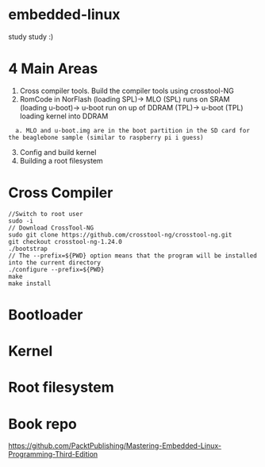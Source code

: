 # embedded-linux
study study :)

# 4 Main Areas
1. Cross compiler tools. Build the compiler tools using crosstool-NG
2. RomCode in NorFlash (loading SPL)-> MLO (SPL) runs on SRAM (loading u-boot)-> u-boot run on up of DDRAM (TPL)-> u-boot (TPL) loading kernel into DDRAM
```
  a. MLO and u-boot.img are in the boot partition in the SD card for the beaglebone sample (similar to raspberry pi i guess)
```
3. Config and build kernel
4. Building a root filesystem 

# Cross Compiler

```
//Switch to root user
sudo -i
// Download CrossTool-NG
sudo git clone https://github.com/crosstool-ng/crosstool-ng.git
git checkout crosstool-ng-1.24.0
./bootstrap
// The --prefix=${PWD} option means that the program will be installed into the current directory
./configure --prefix=${PWD}
make
make install
```

# Bootloader 

# Kernel 

# Root filesystem 




# Book repo
https://github.com/PacktPublishing/Mastering-Embedded-Linux-Programming-Third-Edition
